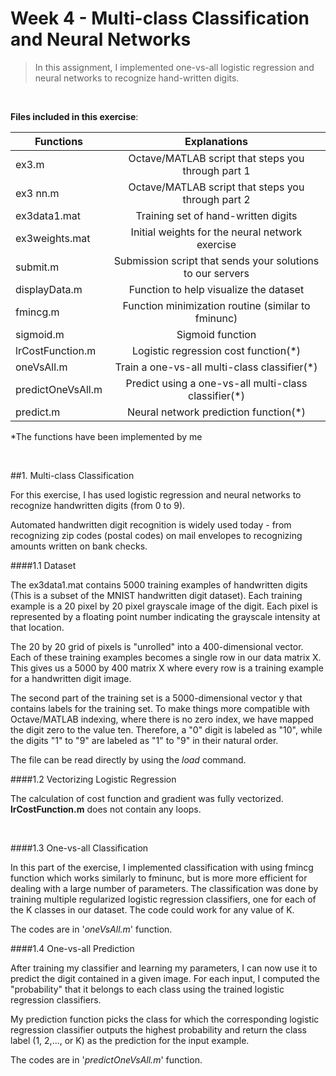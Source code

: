 # Week 4 - Multi-class Classification and Neural Networks

>In this assignment, I implemented one-vs-all logistic regression and neural networks to recognize hand-written digits.

<br/>

**Files included in this exercise**:

| Functions        | Explanations           |
| ---------------- |:----------------------:|
| ex3.m | Octave/MATLAB script that steps you through part 1
| ex3 nn.m | Octave/MATLAB script that steps you through part 2
| ex3data1.mat | Training set of hand-written digits
| ex3weights.mat | Initial weights for the neural network exercise
| submit.m | Submission script that sends your solutions to our servers
| displayData.m | Function to help visualize the dataset
| fmincg.m | Function minimization routine (similar to fminunc)
| sigmoid.m | Sigmoid function
| lrCostFunction.m | Logistic regression cost function(*)
| oneVsAll.m | Train a one-vs-all multi-class classifier(*)
| predictOneVsAll.m | Predict using a one-vs-all multi-class classifier(*)
| predict.m | Neural network prediction function(*)

*The functions have been implemented by me

<br>

##1. Multi-class Classification
 
For this exercise, I has used logistic regression and neural networks to
recognize handwritten digits (from 0 to 9). 

Automated handwritten digit recognition is widely used today - from recognizing zip codes (postal codes)
on mail envelopes to recognizing amounts written on bank checks.
<br>

####1.1 Dataset

The ex3data1.mat contains 5000 training examples of handwritten digits (This is a subset of the MNIST handwritten digit dataset). Each training example is a 20 pixel by 20 pixel grayscale image of the digit. Each pixel is represented by a floating point number indicating the grayscale intensity at that location. 

The 20 by 20 grid of pixels is "unrolled" into a 400-dimensional vector. Each of these training examples becomes a single row in our data matrix X. This gives us a 5000 by 400 matrix X where every row is a training example for a handwritten digit image.

The second part of the training set is a 5000-dimensional vector y that contains labels for the training set. To make things more compatible with Octave/MATLAB indexing, where there is no zero index, we have mapped the digit zero to the value ten. Therefore, a "0" digit is labeled as "10", while the digits "1" to "9" are labeled as "1" to "9" in their natural order.

The file can be read directly by using the _load_ command.
<br>


####1.2 Vectorizing Logistic Regression

The calculation of cost function and gradient was fully vectorized. **lrCostFunction.m** does not contain any loops.

<br>

####1.3 One-vs-all Classification

In this part of the exercise, I implemented classification with using fmincg function which works similarly to fminunc, but is more more efficient for dealing with a large number of parameters. The classification was done by training multiple regularized logistic regression classifiers, one for each of the K classes in our dataset. The code could work for any value of K.

The codes are in '_oneVsAll.m_' function.

####1.4 One-vs-all Prediction

After training my classifier and learning my parameters, I can now use it to predict the digit contained in a given image. For each input, I computed the "probability" that it belongs to each class using the trained logistic regression classifiers. 

My prediction function picks the class for which the corresponding logistic regression classifier outputs the highest probability and return the class label (1, 2,..., or K) as the prediction for the input example.

The codes are in '_predictOneVsAll.m_' function.




